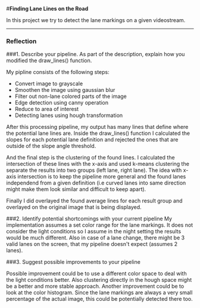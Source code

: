 #**Finding Lane Lines on the Road** 

In this project we try to detect the lane markings on a given videostream.

[//]: # (Image References)

[image1]: ./examples/grayscale.jpg "Grayscale"
---

### Reflection

###1. Describe your pipeline. As part of the description, explain how you modified the draw_lines() function.

My pipline consists of the following steps:
- Convert image to grayscale 
- Smoothen the image using gaussian blur
- Filter out non-lane colored parts of the image
- Edge detection using canny operation
- Reduce to area of interest
- Detecting lanes using hough transformation

After this processing pipeline, my output has many lines that define where the potential lane lines are.
Inside the draw_lines() function I calculated the slopes for each potential lane definition and rejected the ones
that are outside of the slope angle threshold.

And the final step is the clustering of the found lines. I calculated the intersection of these lines with the x-axis and
used k-means clustering the separate the results into two groups (left lane, right lane). The idea with x-axis intersection is to keep the pipeline more general and the found lanes independend from a given definition (i.e curved lanes into same direction might make them look similar and difficult to keep apart).

Finally I did overlayed the found average lines for each result group and overlayed on the original image that is being displayed.


###2. Identify potential shortcomings with your current pipeline
My implementation assumes a set color range for the lane markings. It does not consider the light conditions so I assume in the night setting the results would be much different. Also in case of a lane change, there might be 3 valid lanes on the screen, that my pipeline doesn't expect (assumes 2 lanes).

###3. Suggest possible improvements to your pipeline

Possible improvement could be to use a different color space to deal with the light conditions better.
Also clustering directly in the hough space might be a better and more stable approach.
Another improvement could be to look at the color histogram. Since the lane markings are always a very small percentage of the actual image, this could be potentially detected there too.